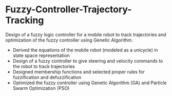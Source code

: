 # Fuzzy-Controller-Trajectory-Tracking
Design of a fuzzy logic controller for a mobile robot to track trajectories and optimization of the fuzzy controller using Genetic Algorithm.

- Derived the equations of the mobile robot (modeled as a unicycle) in state space representation
- Design of a fuzzy controller to give steering and velocity commands to the robot to track trajectories
- Designed membership functions and selected proper rules for fuzzification and defuzzification
- Optimized the fuzzy controller using Genetic Algorithm (GA) and Particle Swarm Optimization (PSO)
